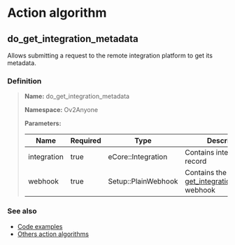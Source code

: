 # Action algorithm

## do_get_integration_metadata

Allows submitting a request to the remote integration platform to get its metadata.
    
### Definition

> **Name:** do_get_integration_metadata
> 
> **Namespace:** Ov2Anyone
>
> **Parameters:**
> 
> | Name | Required | Type | Description |
> | ---- | -------- | ---- | ----------- |
> | integration | true | eCore::Integration | Contains integration record |
> | webhook | true | Setup::PlainWebhook | Contains the [get_integration_metadata](../webhooks/overview?id=get_integration_metadata) webhook |

### See also
* [Code examples](https://cenit.io/algorithm?f[name][40703][o]=is&f[name][40703][v]=do_get_integration_metadata&f[namespace][40840][o]=starts_with&f[namespace][40840][v]=Ov2)
* [Others action algorithms](overview?id=do_get_integration_metadata)